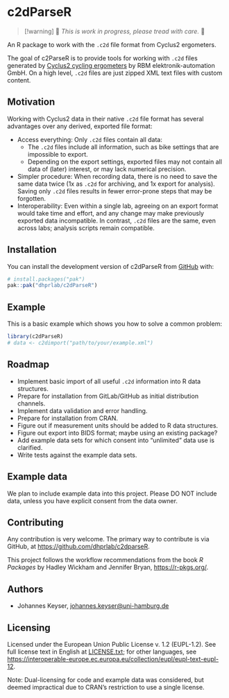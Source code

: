 
<!--
NOTE: README.md is generated from this file, README.Rmd. Please edit here.
&#10;SPDX-FileCopyrightText: 2025 Johannes Keyser <johannes.keyser@uni-hamburg.de>
SPDX-License-Identifier: EUPL-1.2
-->

# c2dParseR

> \[!warning\] 🚧 *This is work in progress, please tread with care.* 🚧

An R package to work with the `.c2d` file format from Cyclus2
ergometers.

<!-- badges: start -->

<!-- badges: end -->

The goal of c2ParseR is to provide tools for working with `.c2d` files
generated by [Cyclus2 cycling ergometers](https://www.cyclus2.com/en/)
by RBM elektronik-automation GmbH. On a high level, `.c2d` files are
just zipped XML text files with custom content.

## Motivation

Working with Cyclus2 data in their native `.c2d` file format has several
advantages over any derived, exported file format:

- Access everything: Only `.c2d` files contain all data:
  - The `.c2d` files include all information, such as bike settings that
    are impossible to export.
  - Depending on the export settings, exported files may not contain all
    data of (later) interest, or may lack numerical precision.
- Simpler procedure: When recording data, there is no need to save the
  same data twice (1x as `.c2d` for archiving, and 1x export for
  analysis). Saving only `.c2d` files results in fewer error-prone steps
  that may be forgotten.
- Interoperability: Even within a single lab, agreeing on an export
  format would take time and effort, and any change may make previously
  exported data incompatible. In contrast, `.c2d` files are the same,
  even across labs; analysis scripts remain compatible.

## Installation

You can install the development version of c2dParseR from
[GitHub](https://github.com/) with:

``` r
# install.packages("pak")
pak::pak("dhprlab/c2dParseR")
```

## Example

This is a basic example which shows you how to solve a common problem:

``` r
library(c2dParseR)
# data <- c2dimport("path/to/your/example.xml")
```

## Roadmap

- Implement basic import of all useful `.c2d` information into R data
  structures.
- Prepare for installation from GitLab/GitHub as initial distribution
  channels.
- Implement data validation and error handling.
- Prepare for installation from CRAN.
- Figure out if measurement units should be added to R data structures.
- Figure out export into BIDS format; maybe using an existing package?
- Add example data sets for which consent into “unlimited” data use is
  clarified.
- Write tests against the example data sets.

## Example data

We plan to include example data into this project. Please DO NOT include
data, unless you have explicit consent from the data owner.

## Contributing

Any contribution is very welcome. The primary way to contribute is via
GitHub, at <https://github.com/dhprlab/c2dparseR>.

This project follows the workflow recommendations from the book *R
Packages* by Hadley Wickham and Jennifer Bryan, <https://r-pkgs.org/>.

## Authors

- Johannes Keyser, <johannes.keyser@uni-hamburg.de>

## Licensing

Licensed under the European Union Public License v. 1.2 (EUPL-1.2). See
full license text in English at [LICENSE.txt](LICENSE.txt); for other
languages, see
<https://interoperable-europe.ec.europa.eu/collection/eupl/eupl-text-eupl-12>.

Note: Dual-licensing for code and example data was considered, but
deemed impractical due to CRAN’s restriction to use a single license.
